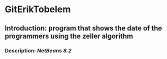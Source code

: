 # GitErikTobelem
## Introduction: program that shows the date of the programmers using the **zeller** algorithm
### Description: _NetBeans 8.2_

